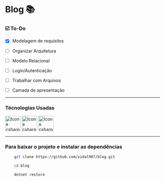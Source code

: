  # Blog 📚

### ☑️ To-Do 

- [x] Modelagem de requisitos
- [ ] Organizar Arquitetura
- [ ] Modelo Relacional
- [ ] Login/Autenticação 
- [ ] Trabalhar com Arquivos
- [ ] Camada de apresentação
  

--------------------------------

### Técnologias Usadas

<img src="https://storage.googleapis.com/hcode.com.br/courses/65/logo_svg5fd776bc276da.svg" alt="Icone csharp" width="50px" height="50px">

<img src="https://upload.wikimedia.org/wikipedia/commons/thumb/e/ee/.NET_Core_Logo.svg/1200px-.NET_Core_Logo.svg.png" alt="Icone csharp" width="50px" height="50px">

<img src="https://findicons.com/files/icons/977/rrze/720/database_mysql.png" alt="Icone csharp" width="50px" height="50px">  

--------

### Para baixar o projeto e instalar as dependências 

``` bash 
    git clone https://github.com/vidal987/blog.git

    cd blog 

    dotnet restore 
```
